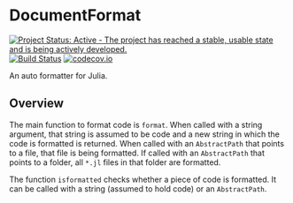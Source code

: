 # DocumentFormat

[![Project Status: Active - The project has reached a stable, usable state and is being actively developed.](http://www.repostatus.org/badges/latest/active.svg)](http://www.repostatus.org/#active)
[![Build Status](https://travis-ci.org/julia-vscode/DocumentFormat.jl.svg?branch=master)](https://travis-ci.org/julia-vscode/DocumentFormat.jl)
[![codecov.io](http://codecov.io/github/julia-vscode/DocumentFormat.jl/coverage.svg?branch=master)](http://codecov.io/github/julia-vscode/DocumentFormat.jl?branch=master)

An auto formatter for Julia.

## Overview

The main function to format code is `format`. When called with a string argument, that string is assumed to be code and a new string in which the code is formatted is returned. When called with an `AbstractPath` that points to a file, that file is being formatted. If called with an `AbstractPath` that points to a folder, all `*.jl` files in that folder are formatted.

The function `isformatted` checks whether a piece of code is formatted. It can be called with a string (assumed to hold code) or an `AbstractPath`.

